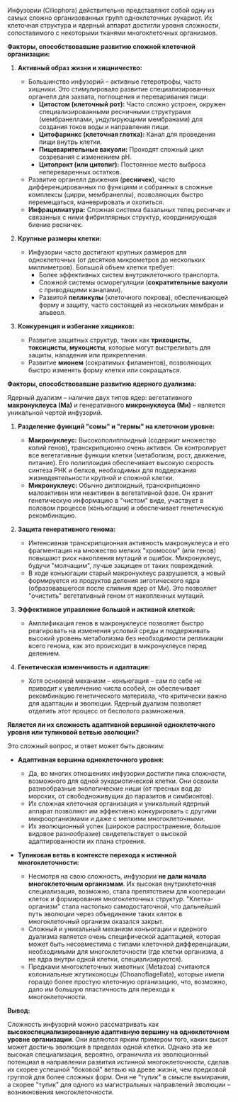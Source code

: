 Инфузории (Ciliophora) действительно представляют собой одну из самых сложно организованных групп одноклеточных эукариот. Их клеточная структура и ядерный аппарат достигли уровня сложности, сопоставимого с некоторыми тканями многоклеточных организмов.

**Факторы, способствовавшие развитию сложной клеточной организации:**

1.  **Активный образ жизни и хищничество:**
    *   Большинство инфузорий – активные гетеротрофы, часто хищники. Это стимулировало развитие специализированных органелл для захвата, поглощения и переваривания пищи:
        *   **Цитостом (клеточный рот):** Часто сложно устроен, окружен специализированными ресничными структурами (мембранеллами, ундулирующими мембранами) для создания токов воды и направления пищи.
        *   **Цитофаринкс (клеточная глотка):** Канал для проведения пищи внутрь клетки.
        *   **Пищеварительные вакуоли:** Проходят сложный цикл созревания с изменением pH.
        *   **Цитопрокт (или цитопиг):** Постоянное место выброса непереваренных остатков.
    *   Развитие органелл движения (**ресничек**), часто дифференцированных по функциям и собранных в сложные комплексы (цирри, мембранеллы), позволяющих быстро перемещаться, маневрировать и охотиться.
    *   **Инфрацилиатура:** Сложная система базальных телец ресничек и связанных с ними фибриллярных структур, координирующая биение ресничек.

2.  **Крупные размеры клетки:**
    *   Инфузории часто достигают крупных размеров для одноклеточных (от десятков микрометров до нескольких миллиметров). Большой объем клетки требует:
        *   Более эффективных систем внутриклеточного транспорта.
        *   Сложной системы осморегуляции (**сократительные вакуоли** с приводящими каналами).
        *   Развитой **пелликулы** (клеточного покрова), обеспечивающей форму и защиту, часто состоящей из нескольких мембран и альвеол.

3.  **Конкуренция и избегание хищников:**
    *   Развитие защитных структур, таких как **трихоцисты, токсицисты, мукоцисты**, которые могут выстреливать для защиты, нападения или прикрепления.
    *   Развитие **мионем** (сократимых филаментов), позволяющих быстро изменять форму клетки или сокращаться.

**Факторы, способствовавшие развитию ядерного дуализма:**

Ядерный дуализм – наличие двух типов ядер: вегетативного **макронуклеуса (Ма)** и генеративного **микронуклеуса (Ми)** – является уникальной чертой инфузорий.

1.  **Разделение функций "сомы" и "гермы" на клеточном уровне:**
    *   **Макронуклеус:** Высокополиплоидный (содержит множество копий генов), транскрипционно очень активен. Он контролирует все вегетативные функции клетки (метаболизм, рост, движение, питание). Его полиплоидия обеспечивает высокую скорость синтеза РНК и белков, необходимых для поддержания жизнедеятельности крупной и сложной клетки.
    *   **Микронуклеус:** Обычно диплоидный, транскрипционно малоактивен или неактивен в вегетативной фазе. Он хранит генетическую информацию в "чистом" виде, участвует в половом процессе (конъюгации) и обеспечивает генетическую рекомбинацию.

2.  **Защита генеративного генома:**
    *   Интенсивная транскрипционная активность макронуклеуса и его фрагментация на множество мелких "хромосом" (или генов) повышают риск накопления мутаций и ошибок. Микронуклеус, будучи "молчащим", лучше защищен от таких повреждений.
    *   В ходе конъюгации старый макронуклеус разрушается, а новый формируется из продуктов деления зиготического ядра (образовавшегося после слияния ядер от Ми). Это позволяет "очистить" вегетативный геном от накопленных мутаций.

3.  **Эффективное управление большой и активной клеткой:**
    *   Амплификация генов в макронуклеусе позволяет быстро реагировать на изменения условий среды и поддерживать высокий уровень метаболизма без необходимости репликации всего генома, как это происходит в микронуклеусе перед делением.

4.  **Генетическая изменчивость и адаптация:**
    *   Хотя основной механизм – конъюгация – сам по себе не приводит к увеличению числа особей, он обеспечивает рекомбинацию генетического материала, что критически важно для адаптации и эволюции. Ядерный дуализм позволяет отделить этот процесс от бесполого размножения.

**Является ли их сложность адаптивной вершиной одноклеточного уровня или тупиковой ветвью эволюции?**

Это сложный вопрос, и ответ может быть двояким:

*   **Адаптивная вершина одноклеточного уровня:**
    *   Да, во многих отношениях инфузории достигли пика сложности, возможного для одной эукариотической клетки. Они освоили разнообразные экологические ниши (от пресных вод до морских, от свободноживущих до паразитов и симбионтов).
    *   Их сложная клеточная организация и уникальный ядерный аппарат позволяют им эффективно конкурировать с другими микроорганизмами и даже с мелкими многоклеточными.
    *   Их эволюционный успех (широкое распространение, большое видовое разнообразие) свидетельствует о высокой адаптированности их плана строения.

*   **Тупиковая ветвь в контексте перехода к истинной многоклеточности:**
    *   Несмотря на свою сложность, инфузории **не дали начала многоклеточным организмам**. Их высокая внутриклеточная специализация, возможно, стала препятствием для кооперации клеток и формирования многоклеточных структур. "Клетка-организм" стала настолько самодостаточной, что дальнейший путь эволюции через объединение таких клеток в многоклеточный организм оказался закрыт.
    *   Сложный и уникальный механизм конъюгации и ядерного дуализма является очень специфической адаптацией, которая может быть несовместима с типами клеточной дифференциации, необходимыми для многоклеточности (где клетки организма, а не ядра внутри одной клетки, специализируются).
    *   Предками многоклеточных животных (Metazoa) считаются колониальные жгутиконосцы (Choanoflagellata), которые имели гораздо более простую клеточную организацию, что, возможно, дало им большую пластичность для перехода к многоклеточности.

**Вывод:**

Сложность инфузорий можно рассматривать как **высокоспециализированную адаптивную вершину на одноклеточном уровне организации**. Они являются ярким примером того, каких высот может достичь эволюция в пределах одной клетки. Однако эта же высокая специализация, вероятно, ограничила их эволюционный потенциал в направлении развития истинной многоклеточности, сделав их скорее успешной "боковой" ветвью на древе жизни, чем предковой группой для более сложных форм. Они не "тупик" в смысле вымирания, а скорее "тупик" для одного из магистральных направлений эволюции – возникновения многоклеточности.